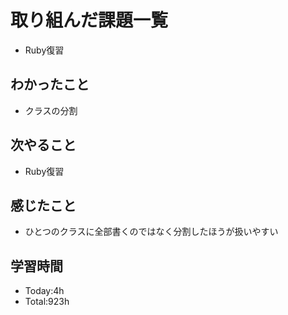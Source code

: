 # 取り組んだ課題一覧
- Ruby復習
## わかったこと
- クラスの分割
## 次やること
- Ruby復習
## 感じたこと
- ひとつのクラスに全部書くのではなく分割したほうが扱いやすい
## 学習時間
- Today:4h
- Total:923h

